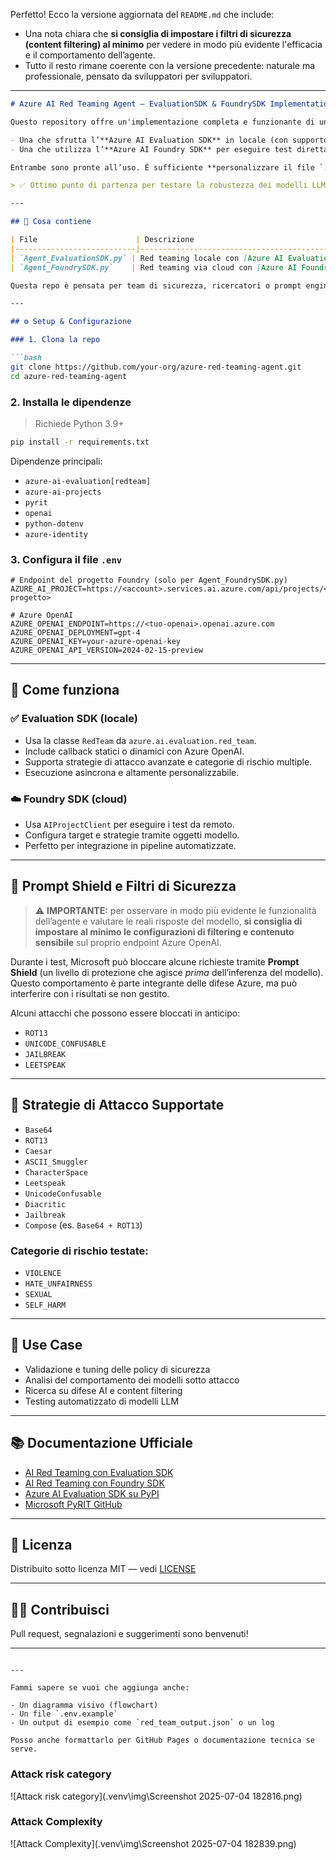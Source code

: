 Perfetto! Ecco la versione aggiornata del `README.md` che include:

* Una nota chiara che **si consiglia di impostare i filtri di sicurezza (content filtering) al minimo** per vedere in modo più evidente l'efficacia e il comportamento dell’agente.
* Tutto il resto rimane coerente con la versione precedente: naturale ma professionale, pensato da sviluppatori per sviluppatori.

---

````markdown
# Azure AI Red Teaming Agent – EvaluationSDK & FoundrySDK Implementations

Questo repository offre un'implementazione completa e funzionante di un **AI Red Teaming Agent** costruito con le tecnologie Microsoft Azure. Sono incluse due versioni operative:

- Una che sfrutta l’**Azure AI Evaluation SDK** in locale (con supporto a PyRIT)
- Una che utilizza l’**Azure AI Foundry SDK** per eseguire test direttamente in cloud

Entrambe sono pronte all’uso. È sufficiente **personalizzare il file `.env` con le proprie credenziali e configurazioni Azure** per eseguire subito i test.

> ✅ Ottimo punto di partenza per testare la robustezza dei modelli LLM e la risposta ai tentativi di prompt injection o contenuti sensibili.

---

## 🚀 Cosa contiene

| File                      | Descrizione                                                                 |
|---------------------------|-----------------------------------------------------------------------------|
| `Agent_EvaluationSDK.py` | Red teaming locale con [Azure AI Evaluation SDK][eval-sdk] e callback personalizzati. |
| `Agent_FoundrySDK.py`    | Red teaming via cloud con [Azure AI Foundry SDK][foundry-sdk].              |

Questa repo è pensata per team di sicurezza, ricercatori o prompt engineer interessati a valutare la resilienza dei modelli AI rispetto a strategie comuni di attacco testuale.

---

## ⚙️ Setup & Configurazione

### 1. Clona la repo

```bash
git clone https://github.com/your-org/azure-red-teaming-agent.git
cd azure-red-teaming-agent
````

### 2. Installa le dipendenze

> Richiede Python 3.9+

```bash
pip install -r requirements.txt
```

Dipendenze principali:

* `azure-ai-evaluation[redteam]`
* `azure-ai-projects`
* `pyrit`
* `openai`
* `python-dotenv`
* `azure-identity`

### 3. Configura il file `.env`

```env
# Endpoint del progetto Foundry (solo per Agent_FoundrySDK.py)
AZURE_AI_PROJECT=https://<account>.services.ai.azure.com/api/projects/<nome-progetto>

# Azure OpenAI
AZURE_OPENAI_ENDPOINT=https://<tuo-openai>.openai.azure.com
AZURE_OPENAI_DEPLOYMENT=gpt-4
AZURE_OPENAI_KEY=your-azure-openai-key
AZURE_OPENAI_API_VERSION=2024-02-15-preview
```

---

## 🧠 Come funziona

### ✅ Evaluation SDK (locale)

* Usa la classe `RedTeam` da `azure.ai.evaluation.red_team`.
* Include callback statici o dinamici con Azure OpenAI.
* Supporta strategie di attacco avanzate e categorie di rischio multiple.
* Esecuzione asincrona e altamente personalizzabile.

### ☁️ Foundry SDK (cloud)

* Usa `AIProjectClient` per eseguire i test da remoto.
* Configura target e strategie tramite oggetti modello.
* Perfetto per integrazione in pipeline automatizzate.

---

## 🧪 Prompt Shield e Filtri di Sicurezza

> ⚠️ **IMPORTANTE:** per osservare in modo più evidente le funzionalità dell’agente e valutare le reali risposte del modello, **si consiglia di impostare al minimo le configurazioni di filtering e contenuto sensibile** sul proprio endpoint Azure OpenAI.

Durante i test, Microsoft può bloccare alcune richieste tramite **Prompt Shield** (un livello di protezione che agisce *prima* dell’inferenza del modello). Questo comportamento è parte integrante delle difese Azure, ma può interferire con i risultati se non gestito.

Alcuni attacchi che possono essere bloccati in anticipo:

* `ROT13`
* `UNICODE_CONFUSABLE`
* `JAILBREAK`
* `LEETSPEAK`

---

## 🎯 Strategie di Attacco Supportate

* `Base64`
* `ROT13`
* `Caesar`
* `ASCII_Smuggler`
* `CharacterSpace`
* `Leetspeak`
* `UnicodeConfusable`
* `Diacritic`
* `Jailbreak`
* `Compose` (es. `Base64 + ROT13`)

### Categorie di rischio testate:

* `VIOLENCE`
* `HATE_UNFAIRNESS`
* `SEXUAL`
* `SELF_HARM`

---

## 📌 Use Case

* Validazione e tuning delle policy di sicurezza
* Analisi del comportamento dei modelli sotto attacco
* Ricerca su difese AI e content filtering
* Testing automatizzato di modelli LLM

---

## 📚 Documentazione Ufficiale

* [AI Red Teaming con Evaluation SDK][eval-sdk]
* [AI Red Teaming con Foundry SDK][foundry-sdk]
* [Azure AI Evaluation SDK su PyPI](https://pypi.org/project/azure-ai-evaluation/)
* [Microsoft PyRIT GitHub](https://github.com/Azure/PyRIT)

---

## 📝 Licenza

Distribuito sotto licenza MIT — vedi [LICENSE](./LICENSE)

---

## 🙋‍♀️ Contribuisci

Pull request, segnalazioni e suggerimenti sono benvenuti!

---

[eval-sdk]: https://learn.microsoft.com/en-us/azure/ai-foundry/how-to/develop/run-scans-ai-red-teaming-agent
[foundry-sdk]: https://learn.microsoft.com/en-us/azure/ai-foundry/how-to/develop/run-ai-red-teaming-cloud

```

---

Fammi sapere se vuoi che aggiunga anche:

- Un diagramma visivo (flowchart)
- Un file `.env.example`
- Un output di esempio come `red_team_output.json` o un log

Posso anche formattarlo per GitHub Pages o documentazione tecnica se serve.
```

### Attack risk category

![Attack risk category](.venv\img\Screenshot 2025-07-04 182816.png)

### Attack Complexity

![Attack Complexity](.venv\img\Screenshot 2025-07-04 182839.png)